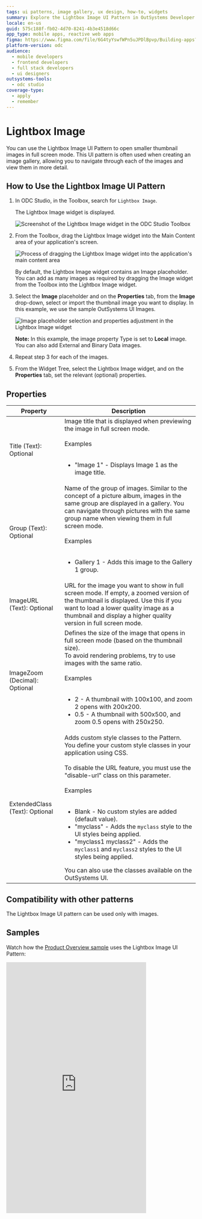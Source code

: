 ```yaml
---
tags: ui patterns, image gallery, ux design, how-to, widgets
summary: Explore the Lightbox Image UI Pattern in OutSystems Developer Cloud (ODC) for creating detailed image galleries in applications.
locale: en-us
guid: 575c188f-fb02-4d70-8241-4b3e4518d66c
app_type: mobile apps, reactive web apps
figma: https://www.figma.com/file/6G4tyYswfWPn5uJPDlBpvp/Building-apps?type=design&node-id=3203%3A15772&t=ZwHw8hXeFhwYsO5V-1
platform-version: odc
audience:
  - mobile developers
  - frontend developers
  - full stack developers
  - ui designers
outsystems-tools:
  - odc studio
coverage-type:
  - apply
  - remember
---
```


# Lightbox Image

You can use the Lightbox Image UI Pattern to open smaller thumbnail images in full screen mode. This UI pattern is often used when creating an image gallery, allowing you to navigate through each of the images and view them in more detail.

## How to Use the Lightbox Image UI Pattern

1. In ODC Studio, in the Toolbox, search for `Lightbox Image`.

    The Lightbox Image widget is displayed.

    ![Screenshot of the Lightbox Image widget in the ODC Studio Toolbox](images/lightboxmob-image-1.png "Lightbox Image Widget in ODC Studio Toolbox")

1. From the Toolbox, drag the Lightbox Image widget into the Main Content area of your application's screen.

      ![Process of dragging the Lightbox Image widget into the application's main content area](images/lightboxmob-image-2.png "Dragging Lightbox Image Widget into Main Content Area")

      By default, the Lightbox Image widget contains an Image placeholder. You can add as many images as required by dragging the Image widget from the Toolbox into the Lightbox Image widget.

1. Select the **Image** placeholder and on the **Properties** tab, from the **Image** drop-down, select or import the thumbnail image you want to display. In this example, we use the sample OutSystems UI Images.

    ![Image placeholder selection and properties adjustment in the Lightbox Image widget](images/lightboxmob-image-3.png "Selecting Image Placeholder Properties")

    **Note:** In this example, the image property Type is set to **Local** image. You can also add External and Binary Data images.

1. Repeat step 3 for each of the images.

1. From the Widget Tree, select the Lightbox Image widget, and on the **Properties** tab, set the relevant (optional) properties.

## Properties

| **Property**                   | **Description** |
| -------------------------------|-------------------------------------------------------------------------------------------------------------------------------------------------------------------------------------------------------------------------------------------------------------------------------------------------------------------------------------------------------------------------------------------------------------------------------------------------------------------------------------------------------------------------------------------------------------------------------------------------------------------------------------------------------------------------------------------------------------------------------- |
| Title (Text): Optional         | Image title that is displayed when previewing the image in full screen mode.<br/><br/>Examples<br/><br/><ul><li>"Image 1" - Displays Image 1 as the image title.</li></ul> |
| Group (Text): Optional         | Name of the group of images. Similar to the concept of a picture album, images in the same group are displayed in a gallery. You can navigate through pictures with the same group name when viewing them in full screen mode.<br/><br/>Examples<br/><br/><ul><li>Gallery 1 - Adds this image to the Gallery 1 group.</li></ul> |
| ImageURL (Text): Optional      | URL for the image you want to show in full screen mode. If empty, a zoomed version of the thumbnail is displayed. Use this if you want to load a lower quality image as a thumbnail and display a higher quality version in full screen mode. |
| ImageZoom (Decimal): Optional  | Defines the size of the image that opens in full screen mode (based on the thumbnail size).<br/>To avoid rendering problems, try to use images with the same ratio.<br/><br/>Examples<br/><br/><ul><li>2 - A thumbnail with 100x100, and zoom 2 opens with 200x200.</li><li>0.5 - A thumbnail with 500x500, and zoom 0.5 opens with 250x250.</li></ul> |
| ExtendedClass (Text): Optional | Adds custom style classes to the Pattern. You define your custom style classes in your application using CSS.<br/><br/>To disable the URL feature, you must use the "disable-url" class on this parameter.<br/><br/>Examples<br/><br/><ul><li>Blank - No custom styles are added (default value). </li><li>"myclass" - Adds the ``myclass`` style to the UI styles being applied.</li><li>"myclass1 myclass2" - Adds the ``myclass1`` and ``myclass2`` styles to the UI styles being applied.</li></ul>You can also use the classes available on the OutSystems UI. |

## Compatibility with other patterns

The Lightbox Image UI pattern can be used only with images.

## Samples

Watch how the [Product Overview sample](https://silkui.outsystems.com/Samples_Mobile.aspx#Mobile_Details-Samples_ProductOverview) uses the Lightbox Image UI Pattern:

<iframe src="https://player.vimeo.com/video/977630859" width="372" height="666" frameborder="0" allow="autoplay; fullscreen" allowfullscreen="">Video exhibiting an application using the Lightbox Image UI Pattern.</iframe>
